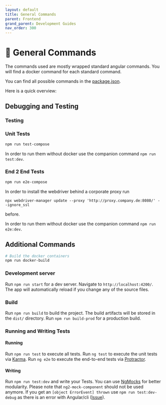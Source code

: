 ```yaml
---
layout: default
title: General Commands
parent: Frontend
grand_parent: Development Guides
nav_order: 300
---
```


# :pencil: **General Commands**

The commands used are mostly wrapped standard angular commands. You will find a docker command for each standard command.

You can find all possible commands in the [package.json](https://github.com/T-Systems-MMS/phonebook/blob/master/Phonebook.Frontend/package.json).

Here is a quick overview:

## **Debugging and Testing**

### **Testing**

### **Unit Tests**

```bash
npm run test-compose
```

In order to run them without docker use the companion command `npm run test:dev`.

### **End 2 End Tests**

```bash
npm run e2e-compose
```

In order to install the webdriver behind a corporate proxy run

`npx webdriver-manager update --proxy 'http://proxy.company.de:8080/' --ignore_ssl`

before.

In order to run them without docker use the companion command `npm run e2e:dev`.

## **Additional Commands**

```bash
# Build the docker containers
npm run docker-build
```

### **Development server**

Run `npm run start` for a dev server. Navigate to `http://localhost:4200/`. The app will automatically reload if you change any of the source files.

### **Build**

Run `npm run build` to build the project. The build artifacts will be stored in the `dist/` directory. Run `npm run build-prod` for a production build.

### **Running and Writing Tests**

#### **Running**

Run `npm run test` to execute all tests.
Run `ng test` to execute the unit tests via [Karma](https://karma-runner.github.io).
Run `ng e2e` to execute the end-to-end tests via [Protractor](http://www.protractortest.org/).

#### **Writing**

Run `npm run test:dev` and write your Tests.
You can use [NgMocks](https://www.npmjs.com/package/ng-mocks) for better modularity. Please note that `ng2-mock-component` should not be used anymore.
If you get an `[object ErrorEvent] thrown` use `npm run test:dev-debug` as there is an error with Angular/cli ([Issue](https://github.com/angular/angular-cli/issues/7296)).
